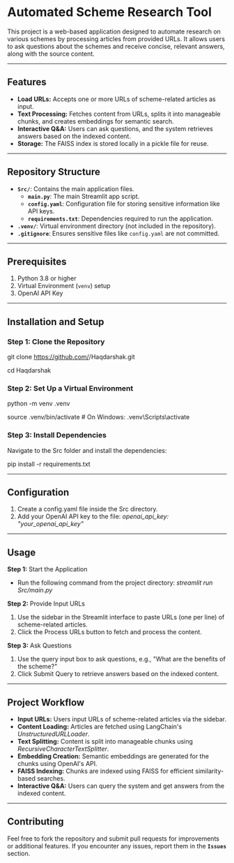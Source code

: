 # Automated Scheme Research Tool

This project is a web-based application designed to automate research on various schemes by processing articles from provided URLs. It allows users to ask questions about the schemes and receive concise, relevant answers, along with the source content. 

---

## Features

- **Load URLs:** Accepts one or more URLs of scheme-related articles as input.
- **Text Processing:** Fetches content from URLs, splits it into manageable chunks, and creates embeddings for semantic search.
- **Interactive Q&A:** Users can ask questions, and the system retrieves answers based on the indexed content.
- **Storage:** The FAISS index is stored locally in a pickle file for reuse.

---

## Repository Structure

- **`Src/`**: Contains the main application files.
  - **`main.py`**: The main Streamlit app script.
  - **`config.yaml`**: Configuration file for storing sensitive information like API keys.
  - **`requirements.txt`**: Dependencies required to run the application.
- **`.venv/`**: Virtual environment directory (not included in the repository).
- **`.gitignore`**: Ensures sensitive files like `config.yaml` are not committed.

---

## Prerequisites

1. Python 3.8 or higher
2. Virtual Environment (`venv`) setup
3. OpenAI API Key

---

## Installation and Setup

### Step 1: Clone the Repository

git clone https://github.com/<your-username>/Haqdarshak.git

cd Haqdarshak

### Step 2: Set Up a Virtual Environment

python -m venv .venv

source .venv/bin/activate     # On Windows: .venv\Scripts\activate

### Step 3: Install Dependencies
Navigate to the Src folder and install the dependencies:

pip install -r requirements.txt

---

## Configuration

1. Create a config.yaml file inside the Src directory.
2. Add your OpenAI API key to the file: *openai_api_key: "your_openai_api_key"*

---

## Usage

**Step 1:** Start the Application
  - Run the following command from the project directory: *streamlit run Src/main.py*
  
**Step 2:** Provide Input URLs
1. Use the sidebar in the Streamlit interface to paste URLs (one per line) of scheme-related articles.
2. Click the Process URLs button to fetch and process the content.

**Step 3:** Ask Questions
1. Use the query input box to ask questions, e.g., "What are the benefits of the scheme?"
2. Click Submit Query to retrieve answers based on the indexed content.

---

## Project Workflow
- **Input URLs:** Users input URLs of scheme-related articles via the sidebar.
- **Content Loading:** Articles are fetched using LangChain's *UnstructuredURLLoader*.
- **Text Splitting:** Content is split into manageable chunks using *RecursiveCharacterTextSplitter*.
- **Embedding Creation:** Semantic embeddings are generated for the chunks using OpenAI's API.
- **FAISS Indexing:** Chunks are indexed using FAISS for efficient similarity-based searches.
- **Interactive Q&A:** Users can query the system and get answers from the indexed content.

---

## Contributing
Feel free to fork the repository and submit pull requests for improvements or additional features. If you encounter any issues, report them in the **`Issues`** section.

